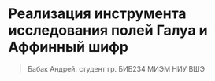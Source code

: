# Реализация инструмента исследования полей Галуа и Аффинный шифр
> Бабак Андрей, студент гр. БИБ234 МИЭМ НИУ ВШЭ
